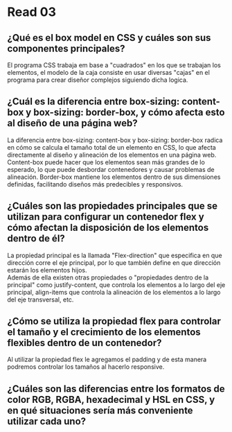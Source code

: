 # Read 03

## ¿Qué es el box model en CSS y cuáles son sus componentes principales?
El programa CSS trabaja em base a "cuadrados" en los que se trabajan los elementos, el modelo de la caja consiste en usar diversas "cajas"
en el programa para crear diseñor complejos siguiendo dicha logica.   

## ¿Cuál es la diferencia entre box-sizing: content-box y box-sizing: border-box, y cómo afecta esto al diseño de una página web?
La diferencia entre box-sizing: content-box y box-sizing: border-box radica en cómo se calcula el tamaño total de un elemento en CSS, lo que afecta directamente al diseño y alineación de los elementos en una página web.
Content-box puede hacer que los elementos sean más grandes de lo esperado, lo que puede desbordar contenedores y causar problemas de alineación.
Border-box mantiene los elementos dentro de sus dimensiones definidas, facilitando diseños más predecibles y responsivos.

## ¿Cuáles son las propiedades principales que se utilizan para configurar un contenedor flex y cómo afectan la disposición de los elementos dentro de él?
La propiedad principal es la llamada "Flex-direction" que especifica en que dirección corre el eje principal, por lo que también define en que dirección estarán los elementos hijos.  
Además de ella existen otras propiedades o "propiedades dentro de la principal" como justify-content, que controla los elementos a lo largo del eje principal, align-items que controla la alineación de los elementos a lo largo del eje transversal, etc.


## ¿Cómo se utiliza la propiedad flex para controlar el tamaño y el crecimiento de los elementos flexibles dentro de un contenedor?
Al utilizar la propiedad flex le agregamos el padding y de esta manera podremos controlar los tamaños al hacerlo responsive.  

## ¿Cuáles son las diferencias entre los formatos de color RGB, RGBA, hexadecimal y HSL en CSS, y en qué situaciones sería más conveniente utilizar cada uno?




